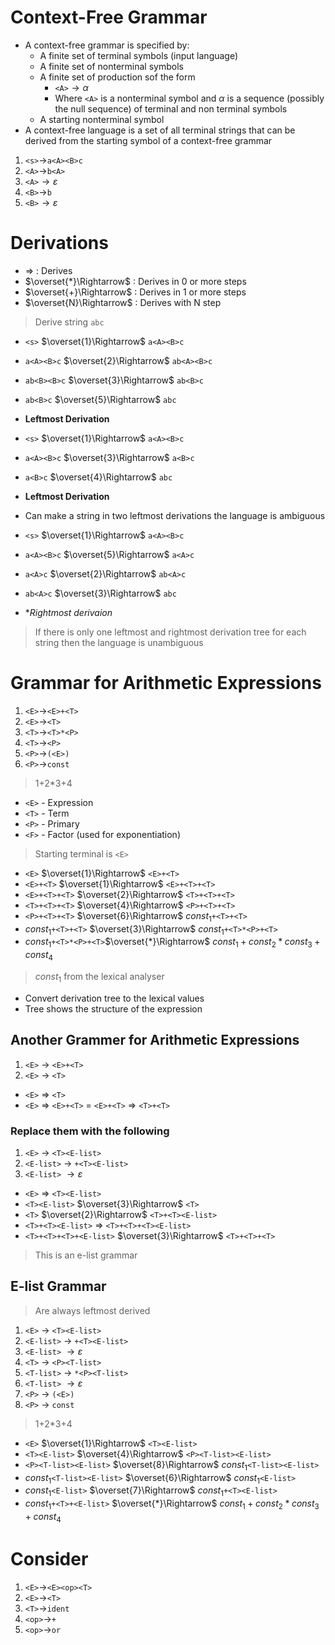 # Context-Free Grammar
- A context-free grammar is specified by:
    - A finite set of terminal symbols (input language)
	- A finite set of nonterminal symbols
	- A finite set of production sof the form
    	- `<A>`$\rightarrow \alpha$
		- Where `<A>` is a nonterminal symbol and $\alpha$ is a sequence (possibly the null sequence) of terminal and non terminal symbols
	- A starting nonterminal symbol
- A context-free language is a set of all terminal strings that can be derived from the starting symbol of a context-free grammar

1. `<s>`$\rightarrow$`a<A><B>c`
2. `<A>`$\rightarrow$`b<A>`
3. `<A>`$\rightarrow \varepsilon$
4. `<B>`$\rightarrow$`b`
5. `<B>`$\rightarrow \varepsilon$

# Derivations
- $\Rightarrow$ : Derives
- $\overset{*}\Rightarrow$ : Derives in 0 or more steps
- $\overset{+}\Rightarrow$ : Derives in 1 or more steps
- $\overset{N}\Rightarrow$ : Derives with N step

> Derive string `abc`

- `<s>` $\overset{1}\Rightarrow$ `a<A><B>c`
- `a<A><B>c` $\overset{2}\Rightarrow$ `ab<A><B>c`
- `ab<B><B>c` $\overset{3}\Rightarrow$ `ab<B>c`
- `ab<B>c` $\overset{5}\Rightarrow$ `abc`
- **Leftmost Derivation**

- `<s>` $\overset{1}\Rightarrow$ `a<A><B>c`
- `a<A><B>c` $\overset{3}\Rightarrow$ `a<B>c`
- `a<B>c` $\overset{4}\Rightarrow$ `abc`
- **Leftmost Derivation**

- Can make a string in two leftmost derivations the language is ambiguous

- `<s>` $\overset{1}\Rightarrow$ `a<A><B>c`
- `a<A><B>c` $\overset{5}\Rightarrow$ `a<A>c`
- `a<A>c` $\overset{2}\Rightarrow$ `ab<A>c`
- `ab<A>c` $\overset{3}\Rightarrow$ `abc`
- **Rightmost derivaion*

> If there is only one leftmost and rightmost derivation tree for each string then the language is unambiguous

# Grammar for Arithmetic Expressions
1. `<E>`$\rightarrow$`<E>+<T>`
2. `<E>`$\rightarrow$`<T>`
3. `<T>`$\rightarrow$`<T>*<P>`
4. `<T>`$\rightarrow$`<P>`
5. `<P>`$\rightarrow$`(<E>)`
6. `<P>`$\rightarrow$`const`

> 1+2*3+4

- `<E>` - Expression
- `<T>` - Term
- `<P>` - Primary
- `<F>` - Factor (used for exponentiation)

> Starting terminal is `<E>`

- `<E>` $\overset{1}\Rightarrow$ `<E>+<T>`
- `<E>+<T>` $\overset{1}\Rightarrow$ `<E>+<T>+<T>`
- `<E>+<T>+<T>` $\overset{2}\Rightarrow$ `<T>+<T>+<T>`
- `<T>+<T>+<T>` $\overset{4}\Rightarrow$ `<P>+<T>+<T>`
- `<P>+<T>+<T>` $\overset{6}\Rightarrow$ $const_{1}$`+<T>+<T>`
- $const_{1}$`+<T>+<T>` $\overset{3}\Rightarrow$ $const_{1}$`+<T>*<P>+<T>`
- $const_{1}$`+<T>*<P>+<T>`$\overset{*}\Rightarrow$ $const_{1}+const_{2}*const_{3}+const_{4}$

> $const_{1}$ from the lexical analyser

- Convert derivation tree to the lexical values
- Tree shows the structure of the expression

## Another Grammer for Arithmetic Expressions
1. `<E>` $\rightarrow$ `<E>+<T>`
2. `<E>` $\rightarrow$ `<T>`

- `<E>` $\Rightarrow$ `<T>`
- `<E>` $\Rightarrow$ `<E>+<T>`
= `<E>+<T>` $\Rightarrow$ `<T>+<T>`

### Replace them with the following
1. `<E>` $\rightarrow$ `<T><E-list>`
2. `<E-list>` $\rightarrow$ `+<T><E-list>`
3. `<E-list>` $\rightarrow \varepsilon$

- `<E>` $\Rightarrow$ `<T><E-list>`
- `<T><E-list>` $\overset{3}\Rightarrow$ `<T>`
- `<T>` $\overset{2}\Rightarrow$ `<T>+<T><E-list>`
- `<T>+<T><E-list>` $\Rightarrow$ `<T>+<T>+<T><E-list>`
- `<T>+<T>+<T>+<E-list>` $\overset{3}\Rightarrow$ `<T>+<T>+<T>`

> This is an e-list grammar

## E-list Grammar
> Are always leftmost derived

1. `<E>` $\rightarrow$ `<T><E-list>`
2. `<E-list>` $\rightarrow$ `+<T><E-list>`
3. `<E-list>` $\rightarrow \varepsilon$
4. `<T>` $\rightarrow$ `<P><T-list>`
5. `<T-list>` $\rightarrow$ `*<P><T-list>`
6. `<T-list>` $\rightarrow \varepsilon$
7. `<P>` $\rightarrow$ `(<E>)`
8. `<P>` $\rightarrow$ `const`

> 1+2*3+4

- `<E>` $\overset{1}\Rightarrow$ `<T><E-list>`
- `<T><E-list>` $\overset{4}\Rightarrow$ `<P><T-list><E-list>`
- `<P><T-list><E-list>` $\overset{8}\Rightarrow$ $const_{1}$`<T-list><E-list>`
- $const_{1}$`<T-list><E-list>` $\overset{6}\Rightarrow$ $const_{1}$`<E-list>`
- $const_{1}$`<E-list>` $\overset{7}\Rightarrow$ $const_{1}$`+<T><E-list>`
- $const_{1}$`+<T>+<E-list>` $\overset{*}\Rightarrow$ $const_{1}+const_{2}*const_{3}+const_{4}$

# Consider
1. `<E>`$\rightarrow$`<E><op><T>`
2. `<E>`$\rightarrow$`<T>`
3. `<T>`$\rightarrow$`ident`
4. `<op>`$\rightarrow$`+`
5. `<op>`$\rightarrow$`or`
